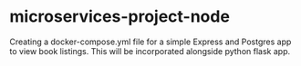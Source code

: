 # microservices-project-node
Creating a docker-compose.yml file for a simple Express and Postgres app to view book listings. This will be incorporated alongside python flask app.
